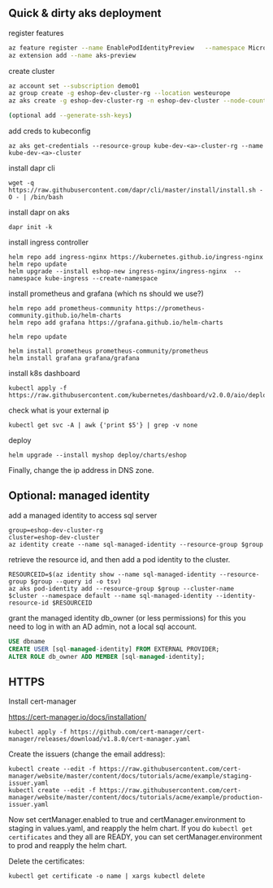 ## Quick & dirty aks deployment

register features

```sh
az feature register --name EnablePodIdentityPreview   --namespace Microsoft.ContainerService
az extension add --name aks-preview
```

create cluster
```sh
az account set --subscription demo01
az group create -g eshop-dev-cluster-rg --location westeurope
az aks create -g eshop-dev-cluster-rg -n eshop-dev-cluster --node-count 1 --location westeurope --enable-pod-identity --network-plugin azure

(optional add --generate-ssh-keys)
```

add creds to kubeconfig

```shell
az aks get-credentials --resource-group kube-dev-<a>-cluster-rg --name kube-dev-<a>-cluster  
```

install dapr cli

```shell
wget -q https://raw.githubusercontent.com/dapr/cli/master/install/install.sh -O - | /bin/bash
```

install dapr on aks

```shell
dapr init -k
```

install ingress controller

```shell
helm repo add ingress-nginx https://kubernetes.github.io/ingress-nginx
helm repo update
helm upgrade --install eshop-new ingress-nginx/ingress-nginx  --namespace kube-ingress --create-namespace
```

install prometheus and grafana (which ns should we use?)

```shell
helm repo add prometheus-community https://prometheus-community.github.io/helm-charts
helm repo add grafana https://grafana.github.io/helm-charts

helm repo update

helm install prometheus prometheus-community/prometheus
helm install grafana grafana/grafana
```

install k8s dashboard

```shell
kubectl apply -f https://raw.githubusercontent.com/kubernetes/dashboard/v2.0.0/aio/deploy/recommended.yaml
```

check what is your external ip

```shell
kubectl get svc -A | awk {'print $5'} | grep -v none
```


deploy

```shell
helm upgrade --install myshop deploy/charts/eshop 
```

Finally, change the ip address in DNS zone.

## Optional: managed identity

add a managed identity to access sql server

```shell
group=eshop-dev-cluster-rg
cluster=eshop-dev-cluster
az identity create --name sql-managed-identity --resource-group $group 
```

retrieve the resource id, and then add a pod identity to the cluster. 

```shell
RESOURCEID=$(az identity show --name sql-managed-identity --resource-group $group --query id -o tsv)
az aks pod-identity add --resource-group $group --cluster-name $cluster --namespace default --name sql-managed-identity --identity-resource-id $RESOURCEID
```

grant the managed identity db_owner (or less permissions)
for this you need to log in with an AD admin, not a local sql account.

```sql
USE dbname
CREATE USER [sql-managed-identity] FROM EXTERNAL PROVIDER;
ALTER ROLE db_owner ADD MEMBER [sql-managed-identity];
```

## HTTPS

Install cert-manager

https://cert-manager.io/docs/installation/

```shell
kubectl apply -f https://github.com/cert-manager/cert-manager/releases/download/v1.8.0/cert-manager.yaml
```

Create the issuers (change the email address):

```shell
kubectl create --edit -f https://raw.githubusercontent.com/cert-manager/website/master/content/docs/tutorials/acme/example/staging-issuer.yaml
kubectl create --edit -f https://raw.githubusercontent.com/cert-manager/website/master/content/docs/tutorials/acme/example/production-issuer.yaml
```

Now set certManager.enabled to true and certManager.environment to staging in values.yaml, and reapply the helm chart.
If you do `kubectl get certificates` and they all are READY, you can set certManager.environment to prod and reapply the helm chart.

Delete the certificates:

```shell
kubectl get certificate -o name | xargs kubectl delete

```
